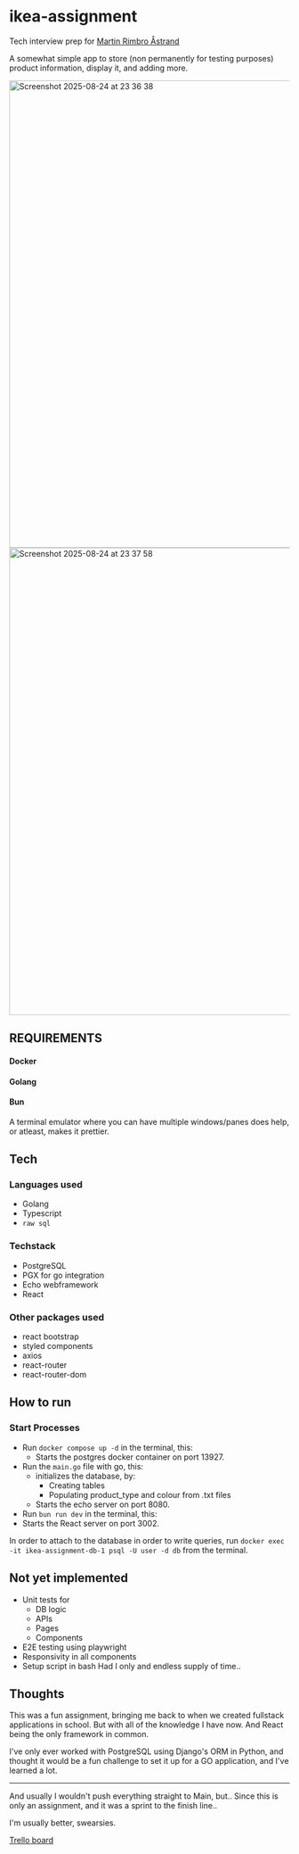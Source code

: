# ikea-assignment
Tech interview prep for [Martin Rimbro Åstrand](https://se.linkedin.com/in/martin-rimbro-%C3%A5strand)

A somewhat simple app to store (non permanently for testing purposes) product information, display it, and adding more.


<img width="1252" height="838" alt="Screenshot 2025-08-24 at 23 36 38" src="https://github.com/user-attachments/assets/74f58ad4-e791-4d7b-be8d-f8e962a9fc9a" />
<img width="1252" height="838" alt="Screenshot 2025-08-24 at 23 37 58" src="https://github.com/user-attachments/assets/d0631d9f-f323-4351-814a-6085e6db2979" />


## REQUIREMENTS
#### Docker
#### Golang
#### Bun
A terminal emulator where you can have multiple windows/panes does help, or atleast, makes it prettier.

## Tech
### Languages used
- Golang
- Typescript
- `raw sql`

### Techstack
- PostgreSQL
- PGX for go integration
- Echo webframework
- React

### Other packages used
- react bootstrap
- styled components
- axios
- react-router
- react-router-dom

## How to run
### Start Processes
- Run `docker compose up -d` in the terminal, this:
  - Starts the postgres docker container on port 13927.
- Run the `main.go` file with go, this:
  - initializes the database, by:
    - Creating tables
    - Populating product_type and colour from .txt files
  -  Starts the echo server on port 8080.
-  Run `bun run dev` in the terminal, this:
  - Starts the React server on port 3002.

In order to attach to the database in order to write queries,
run `docker exec -it ikea-assignment-db-1 psql -U user -d db` from the terminal.

## Not yet implemented
- Unit tests for
  - DB logic
  - APIs
  - Pages
  - Components
- E2E testing using playwright
- Responsivity in all components
- Setup script in bash
Had I only and endless supply of time..

## Thoughts
This was a fun assignment, bringing me back to when we created fullstack applications in school.
But with all of the knowledge I have now. And React being the only framework in common.

I've only ever worked with PostgreSQL using Django's ORM in Python, and thought it would be a fun challenge to set it up for a GO application, and I've learned a lot.

------

And usually I wouldn't push everything straight to Main, but..
Since this is only an assignment,
and it was a sprint to the finish line..

I'm usually better, swearsies.

[Trello board](https://trello.com/b/8ku9FoK8/ikea-assignment)
